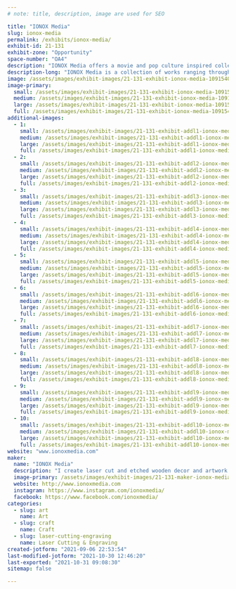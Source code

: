 ```yaml
---
# note: title, description, image are used for SEO

title: "IONOX Media"
slug: ionox-media
permalink: /exhibits/ionox-media/
exhibit-id: 21-131
exhibit-zone: "Opportunity"
space-number: "OA4"
description: "IONOX Media offers a movie and pop culture inspired collection of hand made art and decorum. "
description-long: "IONOX Media is a collection of works ranging throughout wood cut art, published literature, and resin made decorum.  Using skills learned through the Maker Space location in Orlando, we have turned what once was a pass time hobby, into a full time art business.  Innovation meets art as we experiment with mixed media decor."
image: /assets/images/exhibit-images/21-131-exhibit-ionox-media-109154012-130315072076101-8366153197413782969-n-large.jpg
image-primary: 
  small: /assets/images/exhibit-images/21-131-exhibit-ionox-media-109154012-130315072076101-8366153197413782969-n-small.jpg
  medium: /assets/images/exhibit-images/21-131-exhibit-ionox-media-109154012-130315072076101-8366153197413782969-n-medium.jpg
  large: /assets/images/exhibit-images/21-131-exhibit-ionox-media-109154012-130315072076101-8366153197413782969-n-large.jpg
  full: /assets/images/exhibit-images/21-131-exhibit-ionox-media-109154012-130315072076101-8366153197413782969-n-full.jpg
additional-images: 
  - 1:
    small: /assets/images/exhibit-images/21-131-exhibit-addl1-ionox-media-217594889-10225355143767038-5352683039535268140-n2-small.jpg
    medium: /assets/images/exhibit-images/21-131-exhibit-addl1-ionox-media-217594889-10225355143767038-5352683039535268140-n2-medium.jpg
    large: /assets/images/exhibit-images/21-131-exhibit-addl1-ionox-media-217594889-10225355143767038-5352683039535268140-n2-large.jpg
    full: /assets/images/exhibit-images/21-131-exhibit-addl1-ionox-media-217594889-10225355143767038-5352683039535268140-n2-full.jpg
  - 2:
    small: /assets/images/exhibit-images/21-131-exhibit-addl2-ionox-media-etsy-profile-2-small.jpg
    medium: /assets/images/exhibit-images/21-131-exhibit-addl2-ionox-media-etsy-profile-2-medium.jpg
    large: /assets/images/exhibit-images/21-131-exhibit-addl2-ionox-media-etsy-profile-2-large.jpg
    full: /assets/images/exhibit-images/21-131-exhibit-addl2-ionox-media-etsy-profile-2-full.jpg
  - 3:
    small: /assets/images/exhibit-images/21-131-exhibit-addl3-ionox-media-img-62952-small.jpg
    medium: /assets/images/exhibit-images/21-131-exhibit-addl3-ionox-media-img-62952-medium.jpg
    large: /assets/images/exhibit-images/21-131-exhibit-addl3-ionox-media-img-62952-large.jpg
    full: /assets/images/exhibit-images/21-131-exhibit-addl3-ionox-media-img-62952-full.jpg
  - 4:
    small: /assets/images/exhibit-images/21-131-exhibit-addl4-ionox-media-img-63132-small.jpg
    medium: /assets/images/exhibit-images/21-131-exhibit-addl4-ionox-media-img-63132-medium.jpg
    large: /assets/images/exhibit-images/21-131-exhibit-addl4-ionox-media-img-63132-large.jpg
    full: /assets/images/exhibit-images/21-131-exhibit-addl4-ionox-media-img-63132-full.jpg
  - 5:
    small: /assets/images/exhibit-images/21-131-exhibit-addl5-ionox-media-img-70612-small.jpg
    medium: /assets/images/exhibit-images/21-131-exhibit-addl5-ionox-media-img-70612-medium.jpg
    large: /assets/images/exhibit-images/21-131-exhibit-addl5-ionox-media-img-70612-large.jpg
    full: /assets/images/exhibit-images/21-131-exhibit-addl5-ionox-media-img-70612-full.jpg
  - 6:
    small: /assets/images/exhibit-images/21-131-exhibit-addl6-ionox-media-img-70862-small.jpg
    medium: /assets/images/exhibit-images/21-131-exhibit-addl6-ionox-media-img-70862-medium.jpg
    large: /assets/images/exhibit-images/21-131-exhibit-addl6-ionox-media-img-70862-large.jpg
    full: /assets/images/exhibit-images/21-131-exhibit-addl6-ionox-media-img-70862-full.jpg
  - 7:
    small: /assets/images/exhibit-images/21-131-exhibit-addl7-ionox-media-img-71942-small.jpg
    medium: /assets/images/exhibit-images/21-131-exhibit-addl7-ionox-media-img-71942-medium.jpg
    large: /assets/images/exhibit-images/21-131-exhibit-addl7-ionox-media-img-71942-large.jpg
    full: /assets/images/exhibit-images/21-131-exhibit-addl7-ionox-media-img-71942-full.jpg
  - 8:
    small: /assets/images/exhibit-images/21-131-exhibit-addl8-ionox-media-untitled-1-small.jpg
    medium: /assets/images/exhibit-images/21-131-exhibit-addl8-ionox-media-untitled-1-medium.jpg
    large: /assets/images/exhibit-images/21-131-exhibit-addl8-ionox-media-untitled-1-large.jpg
    full: /assets/images/exhibit-images/21-131-exhibit-addl8-ionox-media-untitled-1-full.jpg
  - 9:
    small: /assets/images/exhibit-images/21-131-exhibit-addl9-ionox-media-image0-12-small.jpg
    medium: /assets/images/exhibit-images/21-131-exhibit-addl9-ionox-media-image0-12-medium.jpg
    large: /assets/images/exhibit-images/21-131-exhibit-addl9-ionox-media-image0-12-large.jpg
    full: /assets/images/exhibit-images/21-131-exhibit-addl9-ionox-media-image0-12-full.jpg
  - 10:
    small: /assets/images/exhibit-images/21-131-exhibit-addl10-ionox-media-trifecta-small.jpg
    medium: /assets/images/exhibit-images/21-131-exhibit-addl10-ionox-media-trifecta-medium.jpg
    large: /assets/images/exhibit-images/21-131-exhibit-addl10-ionox-media-trifecta-large.jpg
    full: /assets/images/exhibit-images/21-131-exhibit-addl10-ionox-media-trifecta-full.jpg
website: "www.ionoxmedia.com"
maker: 
  name: "IONOX Media"
  description: "I create laser cut and etched wooden decor and artwork."
  image-primary: /assets/images/exhibit-images/21-131-maker-ionox-media-213f0a87-0d51-45a4-858d-cbfc4e387b00-medium.jpeg
  website: http://www.ionoxmedia.com
  instagram: https://www.instagram.com/ionoxmedia/
  facebook: https://www.facebook.com/ionoxmedia/
categories: 
  - slug: art
    name: Art
  - slug: craft
    name: Craft
  - slug: laser-cutting-engraving
    name: Laser Cutting & Engraving
created-jotform: "2021-09-06 22:53:54"
last-modified-jotform: "2021-10-30 12:46:20"
last-exported: "2021-10-31 09:08:30"
sitemap: false

---
```

